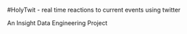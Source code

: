 #HolyTwit - real time reactions to current events using twitter

An Insight Data Engineering Project

